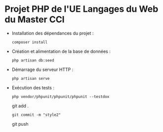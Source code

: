 # Projet PHP de l'UE Langages du Web du Master CCI

- Installation des dépendances du projet :
    ~~~
    composer install
    ~~~

- Création et alimentation de la base de données :
    ~~~
    php artisan db:seed
    ~~~

- Démarrage du serveur HTTP :
    ~~~
    php artisan serve
    ~~~

- Exécution des tests :
    ~~~
    php vendor/phpunit/phpunit/phpunit --testdox
    ~~~
    git add .
    ~~~
    git commit -m "style2"
    ~~~
    git push
    ~~~